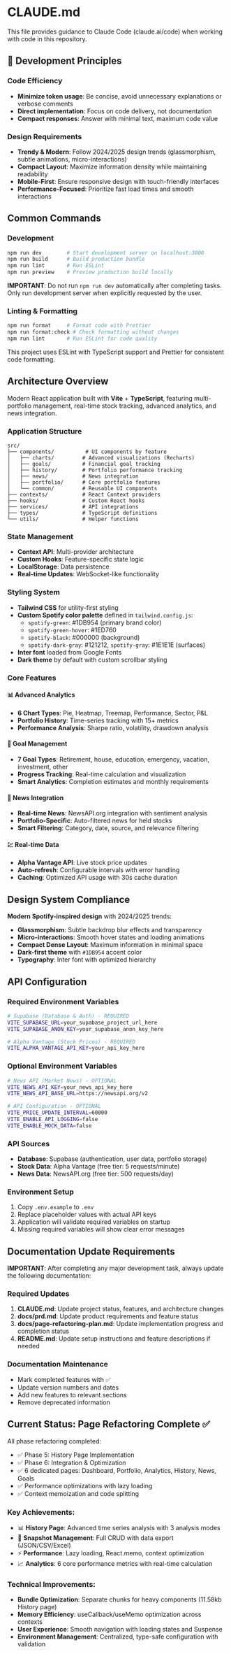# CLAUDE.md

This file provides guidance to Claude Code (claude.ai/code) when working with code in this repository.

## 🎯 Development Principles

### Code Efficiency
- **Minimize token usage**: Be concise, avoid unnecessary explanations or verbose comments
- **Direct implementation**: Focus on code delivery, not documentation
- **Compact responses**: Answer with minimal text, maximum code value

### Design Requirements
- **Trendy & Modern**: Follow 2024/2025 design trends (glassmorphism, subtle animations, micro-interactions)
- **Compact Layout**: Maximize information density while maintaining readability
- **Mobile-First**: Ensure responsive design with touch-friendly interfaces
- **Performance-Focused**: Prioritize fast load times and smooth interactions

## Common Commands

### Development
```bash
npm run dev        # Start development server on localhost:3000
npm run build      # Build production bundle
npm run lint       # Run ESLint
npm run preview    # Preview production build locally
```

**IMPORTANT**: Do not run `npm run dev` automatically after completing tasks. Only run development server when explicitly requested by the user.

### Linting & Formatting
```bash
npm run format     # Format code with Prettier
npm run format:check # Check formatting without changes
npm run lint       # Run ESLint for code quality
```

This project uses ESLint with TypeScript support and Prettier for consistent code formatting.

## Architecture Overview

Modern React application built with **Vite** + **TypeScript**, featuring multi-portfolio management, real-time stock tracking, advanced analytics, and news integration.

### Application Structure
```
src/
├── components/          # UI components by feature
│   ├── charts/         # Advanced visualizations (Recharts)
│   ├── goals/          # Financial goal tracking
│   ├── history/        # Portfolio performance tracking
│   ├── news/           # News integration
│   ├── portfolio/      # Core portfolio features
│   └── common/         # Reusable UI components
├── contexts/           # React Context providers
├── hooks/              # Custom React hooks
├── services/           # API integrations
├── types/              # TypeScript definitions
└── utils/              # Helper functions
```

### State Management
- **Context API**: Multi-provider architecture
- **Custom Hooks**: Feature-specific state logic
- **LocalStorage**: Data persistence
- **Real-time Updates**: WebSocket-like functionality

### Styling System
- **Tailwind CSS** for utility-first styling
- **Custom Spotify color palette** defined in `tailwind.config.js`:
  - `spotify-green`: #1DB954 (primary brand color)
  - `spotify-green-hover`: #1ED760
  - `spotify-black`: #000000 (background)
  - `spotify-dark-gray`: #121212, `spotify-gray`: #1E1E1E (surfaces)
- **Inter font** loaded from Google Fonts
- **Dark theme** by default with custom scrollbar styling

### Core Features

#### 📊 Advanced Analytics
- **6 Chart Types**: Pie, Heatmap, Treemap, Performance, Sector, P&L
- **Portfolio History**: Time-series tracking with 15+ metrics
- **Performance Analysis**: Sharpe ratio, volatility, drawdown analysis

#### 🎯 Goal Management
- **7 Goal Types**: Retirement, house, education, emergency, vacation, investment, other
- **Progress Tracking**: Real-time calculation and visualization
- **Smart Analytics**: Completion estimates and monthly requirements

#### 📰 News Integration
- **Real-time News**: NewsAPI.org integration with sentiment analysis
- **Portfolio-Specific**: Auto-filtered news for held stocks
- **Smart Filtering**: Category, date, source, and relevance filtering

#### 💹 Real-time Data
- **Alpha Vantage API**: Live stock price updates
- **Auto-refresh**: Configurable intervals with error handling
- **Caching**: Optimized API usage with 30s cache duration

## Design System Compliance

**Modern Spotify-inspired design** with 2024/2025 trends:
- **Glassmorphism**: Subtle backdrop blur effects and transparency
- **Micro-interactions**: Smooth hover states and loading animations
- **Compact Dense Layout**: Maximum information in minimal space
- **Dark-first theme** with `#1DB954` accent color
- **Typography**: Inter font with optimized hierarchy

## API Configuration

### Required Environment Variables
```bash
# Supabase (Database & Auth) - REQUIRED
VITE_SUPABASE_URL=your_supabase_project_url_here
VITE_SUPABASE_ANON_KEY=your_supabase_anon_key_here

# Alpha Vantage (Stock Prices) - REQUIRED
VITE_ALPHA_VANTAGE_API_KEY=your_api_key_here
```

### Optional Environment Variables
```bash
# News API (Market News) - OPTIONAL
VITE_NEWS_API_KEY=your_news_api_key_here
VITE_NEWS_API_BASE_URL=https://newsapi.org/v2

# API Configuration - OPTIONAL
VITE_PRICE_UPDATE_INTERVAL=60000
VITE_ENABLE_API_LOGGING=false
VITE_ENABLE_MOCK_DATA=false
```

### API Sources
- **Database**: Supabase (authentication, user data, portfolio storage)
- **Stock Data**: Alpha Vantage (free tier: 5 requests/minute)
- **News Data**: NewsAPI.org (free tier: 500 requests/day)

### Environment Setup
1. Copy `.env.example` to `.env`
2. Replace placeholder values with actual API keys
3. Application will validate required variables on startup
4. Missing required variables will show clear error messages

## Documentation Update Requirements

**IMPORTANT**: After completing any major development task, always update the following documentation:

### Required Updates
1. **CLAUDE.md**: Update project status, features, and architecture changes
2. **docs/prd.md**: Update product requirements and feature status
3. **docs/page-refactoring-plan.md**: Update implementation progress and completion status
4. **README.md**: Update setup instructions and feature descriptions if needed

### Documentation Maintenance
- Mark completed features with ✅ 
- Update version numbers and dates
- Add new features to relevant sections
- Remove deprecated information

## Current Status: Page Refactoring Complete ✅

All phase refactoring completed:
- ✅ Phase 5: History Page Implementation
- ✅ Phase 6: Integration & Optimization
- ✅ 6 dedicated pages: Dashboard, Portfolio, Analytics, History, News, Goals
- ✅ Performance optimizations with lazy loading
- ✅ Context memoization and code splitting

### Key Achievements:
- 📊 **History Page**: Advanced time series analysis with 3 analysis modes
- 🔄 **Snapshot Management**: Full CRUD with data export (JSON/CSV/Excel)
- ⚡ **Performance**: Lazy loading, React.memo, context optimization
- 📈 **Analytics**: 6 core performance metrics with real-time calculation

### Technical Improvements:
- **Bundle Optimization**: Separate chunks for heavy components (11.58kb History page)
- **Memory Efficiency**: useCallback/useMemo optimization across contexts
- **User Experience**: Smooth navigation with loading states and Suspense
- **Environment Management**: Centralized, type-safe configuration with validation